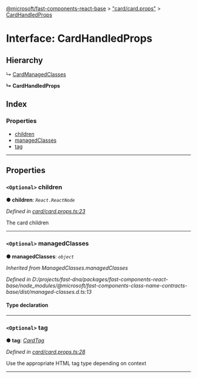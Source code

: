 [@microsoft/fast-components-react-base](../README.md) > ["card/card.props"](../modules/_card_card_props_.md) > [CardHandledProps](../interfaces/_card_card_props_.cardhandledprops.md)

# Interface: CardHandledProps

## Hierarchy

↳  [CardManagedClasses](_card_card_props_.cardmanagedclasses.md)

**↳ CardHandledProps**

## Index

### Properties

* [children](_card_card_props_.cardhandledprops.md#children)
* [managedClasses](_card_card_props_.cardhandledprops.md#managedclasses)
* [tag](_card_card_props_.cardhandledprops.md#tag)

---

## Properties

<a id="children"></a>

### `<Optional>` children

**● children**: *`React.ReactNode`*

*Defined in [card/card.props.ts:23](https://github.com/Microsoft/fast-dna/blob/164dd3ca/packages/fast-components-react-base/src/card/card.props.ts#L23)*

The card children

___
<a id="managedclasses"></a>

### `<Optional>` managedClasses

**● managedClasses**: *`object`*

*Inherited from ManagedClasses.managedClasses*

*Defined in D:/projects/fast-dna/packages/fast-components-react-base/node_modules/@microsoft/fast-components-class-name-contracts-base/dist/managed-classes.d.ts:13*

#### Type declaration

___
<a id="tag"></a>

### `<Optional>` tag

**● tag**: *[CardTag](../enums/_card_card_props_.cardtag.md)*

*Defined in [card/card.props.ts:28](https://github.com/Microsoft/fast-dna/blob/164dd3ca/packages/fast-components-react-base/src/card/card.props.ts#L28)*

Use the appropriate HTML tag type depending on context

___

